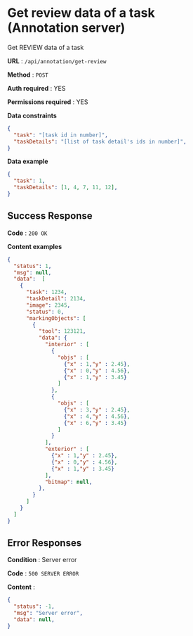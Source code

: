 # Get review data of a task (Annotation server)

Get REVIEW data of  a task

**URL** : `/api/annotation/get-review`

**Method** : `POST`

**Auth required** : YES

**Permissions required** : YES

**Data constraints**

```json
{
  "task": "[task id in number]",
  "taskDetails": "[list of task detail's ids in number]",
}
```

**Data example**

```json
{
  "task": 1,
  "taskDetails": [1, 4, 7, 11, 12],
}
```

## Success Response

**Code** : `200 OK`

**Content examples**

```json
{
  "status": 1,
  "msg": null,
  "data":  [
    {
      "task": 1234,
      "taskDetail": 2134,
      "image": 2345,
      "status": 0,
      "markingObjects": [
        {
          "tool": 123121,
          "data": {
            "interior" : [
              {
                "objs" : [
                  {"x" : 1,"y" : 2.45},
                  {"x" : 0,"y" : 4.56},
                  {"x" : 1,"y" : 3.45}
                ]
              },
              {
                "objs" : [
                  {"x" : 3,"y" : 2.45},
                  {"x" : 4,"y" : 4.56},
                  {"x" : 6,"y" : 3.45}
                ]
              }
            ],
            "exterior" : [
              {"x" : 1,"y" : 2.45},
              {"x" : 0,"y" : 4.56},
              {"x" : 1,"y" : 3.45}
            ],
            "bitmap": null,
          },
        }
      ]
    }
  ]
}
```

## Error Responses

**Condition** : Server error

**Code** : `500 SERVER ERROR`

**Content** :

```json
{ 
  "status": -1,
  "msg": "Server error",
  "data": null,
}
```
